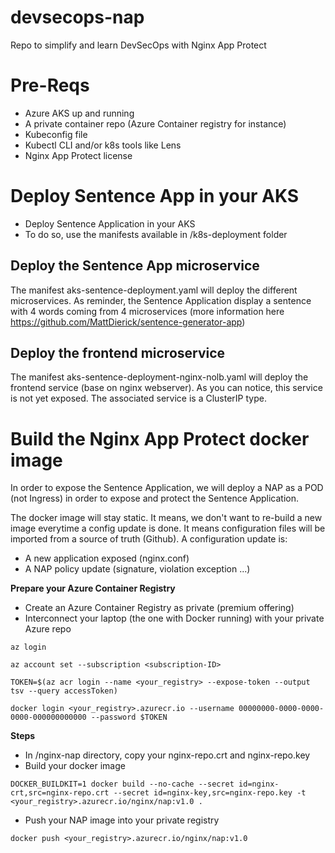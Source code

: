 # devsecops-nap
Repo to simplify and learn DevSecOps with Nginx App Protect

# Pre-Reqs

* Azure AKS up and running
* A private container repo (Azure Container registry for instance)
* Kubeconfig file
* Kubectl CLI and/or k8s tools like Lens
* Nginx App Protect license

# Deploy Sentence App in your AKS

* Deploy Sentence Application in your AKS
* To do so, use the manifests available in /k8s-deployment folder

## Deploy the Sentence App microservice

The manifest aks-sentence-deployment.yaml will deploy the different microservices. As reminder, the Sentence Application display a sentence with 4 words coming from 4 microservices (more information here https://github.com/MattDierick/sentence-generator-app)

## Deploy the frontend microservice

The manifest aks-sentence-deployment-nginx-nolb.yaml will deploy the frontend service (base on nginx webserver). As you can notice, this service is not yet exposed. The associated service is a ClusterIP type.

# Build the Nginx App Protect docker image

In order to expose the Sentence Application, we will deploy a NAP as a POD (not Ingress) in order to expose and protect the Sentence Application.

The docker image will stay static. It means, we don't want to re-build a new image everytime a config update is done. It means configuration files will be imported from a source of truth (Github).
A configuration update is:

* A new application exposed (nginx.conf)
* A NAP policy update (signature, violation exception ...)

**Prepare your Azure Container Registry**

* Create an Azure Container Registry as private (premium offering)
* Interconnect your laptop (the one with Docker running) with your private Azure repo

`az login`

`az account set --subscription <subscription-ID>`

`TOKEN=$(az acr login --name <your_registry> --expose-token --output tsv --query accessToken)`

`docker login <your_registry>.azurecr.io --username 00000000-0000-0000-0000-000000000000 --password $TOKEN`

**Steps**

* In /nginx-nap directory, copy your nginx-repo.crt and nginx-repo.key
* Build your docker image

`DOCKER_BUILDKIT=1 docker build --no-cache --secret id=nginx-crt,src=nginx-repo.crt --secret id=nginx-key,src=nginx-repo.key -t <your_registry>.azurecr.io/nginx/nap:v1.0 .`

* Push your NAP image into your private registry

`docker push <your_registry>.azurecr.io/nginx/nap:v1.0`

